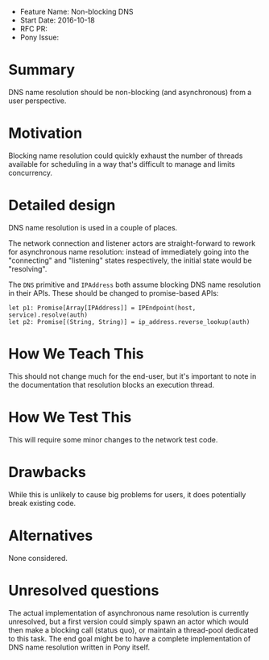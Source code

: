 - Feature Name: Non-blocking DNS
- Start Date: 2016-10-18
- RFC PR:
- Pony Issue:

# Summary

DNS name resolution should be non-blocking (and asynchronous) from a user perspective.

# Motivation

Blocking name resolution could quickly exhaust the number of threads available for scheduling in a way that's difficult to manage and limits concurrency.

# Detailed design

DNS name resolution is used in a couple of places.

The network connection and listener actors are straight-forward to rework for asynchronous name resolution: instead of immediately going into the "connecting" and "listening" states respectively, the initial state would be "resolving".

The `DNS` primitive and `IPAddress` both assume blocking DNS name resolution in their APIs. These should be changed to promise-based APIs:
```pony
let p1: Promise[Array[IPAddress]] = IPEndpoint(host, service).resolve(auth)
let p2: Promise[(String, String)] = ip_address.reverse_lookup(auth)
```

# How We Teach This

This should not change much for the end-user, but it's important to note in the documentation that resolution blocks an execution thread.

# How We Test This

This will require some minor changes to the network test code.

# Drawbacks

While this is unlikely to cause big problems for users, it does potentially break existing code.

# Alternatives

None considered.

# Unresolved questions

The actual implementation of asynchronous name resolution is currently unresolved, but a first version could simply spawn an actor which would then make a blocking call (status quo), or maintain a thread-pool dedicated to this task. The end goal might be to have a complete implementation of DNS name resolution written in Pony itself.

